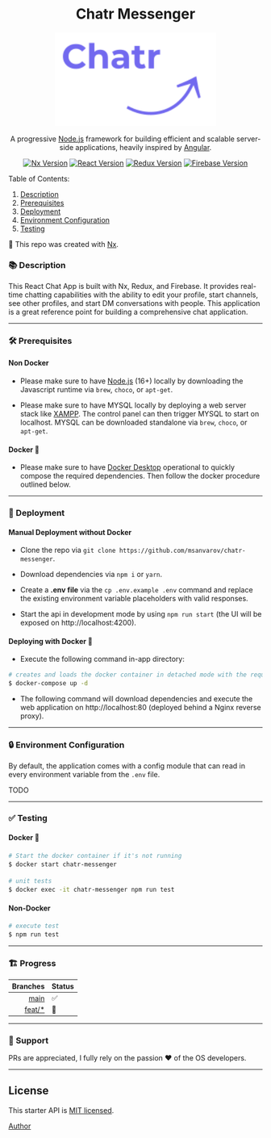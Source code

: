 <h1 align="center">Chatr Messenger</h1>

<p align="center">
  <a href="https://react-chatr.web.app/login" target="blank"><img src="src/assets/logo-dark.png" width="320" alt="Chatr Logo" /></a>
</p>

<p align="center">A progressive <a href="http://nodejs.org" target="blank">Node.js</a> framework for building efficient and scalable server-side applications, heavily inspired by <a href="https://angular.io" target="blank">Angular</a>.</p>

<p align="center">
  <a href="https://nx.dev/" target="blank"><img src="https://img.shields.io/badge/Nx-13.1.2-blue" alt="Nx Version" /></a>
  <a href="https://reactjs.org/" target="blank"><img src="https://img.shields.io/badge/React-17.0.2-blue" alt="React Version" /></a>
  <a href="https://redux.js.org/" target="blank"><img src="https://img.shields.io/badge/Redux-4.1.2-blue" alt="Redux Version" /></a>
  <a href="https://firebase.google.com/" target="blank"><img src="https://img.shields.io/badge/Firebase-9.6.3-orange" alt="Firebase Version" /></a>
</p>

Table of Contents:

1. [Description](#-description)
2. [Prerequisites](#%EF%B8%8F-prerequisites)
3. [Deployment](#-deployment)
4. [Environment Configuration](#-environment-configuration)
5. [Testing](#-testing)

🔎 This repo was created with [Nx](https://nx.dev/).

### 📚 Description

This React Chat App is built with Nx, Redux, and Firebase. It provides real-time chatting capabilities with the ability to edit your profile, start channels, see other profiles, and start DM conversations with people. This application is a great reference point for building a comprehensive chat application.

---

### 🛠️ Prerequisites

#### Non Docker

- Please make sure to have [Node.js](https://nodejs.org/en/download/) (16+) locally by downloading the Javascript runtime via `brew`, `choco`, or `apt-get`.

- Please make sure to have MYSQL locally by deploying a web server stack like [XAMPP](https://www.apachefriends.org/). The control panel can then trigger MYSQL to start on localhost. MYSQL can be downloaded standalone via `brew`, `choco`, or `apt-get`.

#### Docker 🐳

- Please make sure to have [Docker Desktop](https://www.docker.com/products/docker-desktop/) operational to quickly compose the required dependencies. Then follow the docker procedure outlined below.

---

### 🚀 Deployment

#### Manual Deployment without Docker

- Clone the repo via `git clone https://github.com/msanvarov/chatr-messenger`.

- Download dependencies via `npm i` or `yarn`.

- Create a **.env file** via the `cp .env.example .env` command and replace the existing environment variable placeholders with valid responses.

- Start the api in development mode by using `npm run start` (the UI will be exposed on http://localhost:4200).

#### Deploying with Docker 🐳

- Execute the following command in-app directory:

```bash
# creates and loads the docker container in detached mode with the required configuration
$ docker-compose up -d
```

- The following command will download dependencies and execute the web application on http://localhost:80 (deployed behind a Nginx reverse proxy).

---

### 🔒 Environment Configuration

By default, the application comes with a config module that can read in every environment variable from the `.env` file.

TODO

---

### ✅ Testing

#### Docker 🐳

```bash
# Start the docker container if it's not running
$ docker start chatr-messenger

# unit tests
$ docker exec -it chatr-messenger npm run test

```

#### Non-Docker

```bash
# execute test
$ npm run test
```

---

### 🏗️ Progress

|                                                         Branches | Status |
| ---------------------------------------------------------------: | :----- |
|             [main](https://github.com/msanvarov/chatr-messenger) | ✅     |
| [feat/\*](https://github.com/msanvarov/chatr-messenger/branches) | 🚧     |

<!-- > Remark: This template was employed to create a [Real World example app](https://github.com/gothinkster/realworld) on [Github](). -->

---

### 👥 Support

PRs are appreciated, I fully rely on the passion ❤️ of the OS developers.

---

## License

This starter API is [MIT licensed](LICENSE).

[Author](https://sal-anvarov.tech/)
